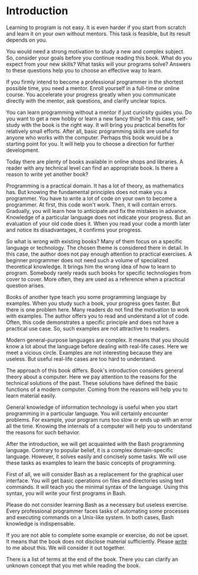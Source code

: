 # Introduction

Learning to program is not easy. It is even harder if you start from scratch and learn it on your own without mentors. This task is feasible, but its result depends on you.

You would need a strong motivation to study a new and complex subject. So, consider your goals before you continue reading this book. What do you expect from your new skills? What tasks will your programs solve? Answers to these questions help you to choose an effective way to learn.

If you firmly intend to become a professional programmer in the shortest possible time, you need a mentor. Enroll yourself in a full-time or online course. You accelerate your progress greatly when you communicate directly with the mentor, ask questions, and clarify unclear topics.

You can learn programming without a mentor if just curiosity guides you. Do you want to get a new hobby or learn a new fancy thing? In this case, self-study with the book is the right way. It will bring you practical benefits for relatively small efforts. After all, basic programming skills are useful for anyone who works with the computer. Perhaps this book would be a starting point for you. It will help you to choose a direction for further development.

Today there are plenty of books available in online shops and libraries. A reader with any technical level can find an appropriate book. Is there a reason to write yet another book?

Programming is a practical domain. It has a lot of theory, as mathematics has. But knowing the fundamental principles does not make you a programmer. You have to write a lot of code on your own to become a programmer. At first, this code won't work. Then, it will contain errors. Gradually, you will learn how to anticipate and fix the mistakes in advance. Knowledge of a particular language does not indicate your progress. But an evaluation of your old code does it. When you read your code a month later and notice its disadvantages, it confirms your progress.

So what is wrong with existing books? Many of them focus on a specific language or technology. The chosen theme is considered there in detail. In this case, the author does not pay enough attention to practical exercises. A beginner programmer does not need such a volume of specialized theoretical knowledge. It brings him the wrong idea of how to learn to program. Somebody rarely reads such books for specific technologies from cover to cover. More often, they are used as a reference when a practical question arises.

Books of another type teach you some programming language by examples. When you study such a book, your progress goes faster. But there is one problem here. Many readers do not find the motivation to work with examples. The author offers you to read and understand a lot of code. Often, this code demonstrates a specific principle and does not have a practical use case. So, such examples are not attractive to readers.

Modern general-purpose languages are complex. It means that you should know a lot about the language before dealing with real-life cases. Here we meet a vicious circle. Examples are not interesting because they are useless. But useful real-life cases are too hard to understand.

The approach of this book differs. Book's introduction considers general theory about a computer. Here we pay attention to the reasons for the technical solutions of the past. These solutions have defined the basic functions of a modern computer. Coming from the reasons will help you to learn material easily.

General knowledge of information technology is useful when you start programming in a particular language. You will certainly encounter problems. For example, your program runs too slow or ends up with an error all the time. Knowing the internals of a computer will help you to understand the reasons for such behavior.

After the introduction, we will get acquainted with the Bash programming language. Contrary to popular belief, it is a complex domain-specific language. However, it solves easily and concisely some tasks. We will use these tasks as examples to learn the basic concepts of programming.

First of all, we will consider Bash as a replacement for the graphical user interface. You will get basic operations on files and directories using text commands. It will teach you the minimal syntax of the language. Using this syntax, you will write your first programs in Bash.

Please do not consider learning Bash as a necessary but useless exercise. Every professional programmer faces tasks of automating some processes and executing commands on a Unix-like system. In both cases, Bash knowledge is indispensable.

If you are not able to complete some example or exercise, do not be upset. It means that the book does not disclose material sufficiently. Please [write](mailto:petrsum@gmail.com) to me about this. We will consider it out together.

There is a list of terms at the end of the book. There you can clarify an unknown concept that you met while reading the book.
